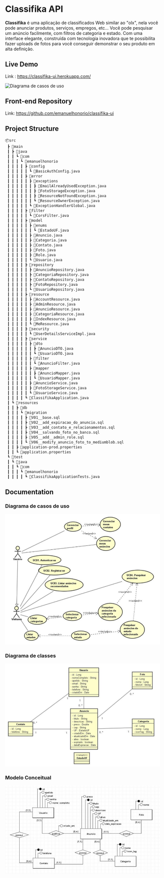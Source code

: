 # Classifika API

**Classifika** é uma aplicação de classificados Web similar ao "olx", nela você pode anunciar produtos, serviços, empregos, etc... Você pode pesquisar um anúncio facilmente, com filtros de categoria e estado.
Com uma interface elegante, construída com tecnologia inovadora que te possibilita fazer uploads de fotos para você conseguir demonstrar o seu produto em alta definição.

## Live Demo

Link : https://classifika-ui.herokuapp.com/

![Diagrama de casos de uso](docs/demo.gif?raw=true "Diagrama de casos de uso")

## Front-end Repository

Link: https://github.com/emanuelhonorio/classifika-ui

## Project Structure

```
📦src
 ┣ 📂main
 ┃ ┣ 📂java
 ┃ ┃ ┗ 📂com
 ┃ ┃ ┃ ┗ 📂emanuelhonorio
 ┃ ┃ ┃ ┃ ┣ 📂config
 ┃ ┃ ┃ ┃ ┃ ┗ 📜BasicAuthConfig.java
 ┃ ┃ ┃ ┃ ┣ 📂error
 ┃ ┃ ┃ ┃ ┃ ┣ 📂exceptions
 ┃ ┃ ┃ ┃ ┃ ┃ ┣ 📜EmailAlreadyUsedException.java
 ┃ ┃ ┃ ┃ ┃ ┃ ┣ 📜FotoStorageException.java
 ┃ ┃ ┃ ┃ ┃ ┃ ┣ 📜ResourceNotFoundException.java
 ┃ ┃ ┃ ┃ ┃ ┃ ┗ 📜ResourceOwnerException.java
 ┃ ┃ ┃ ┃ ┃ ┗ 📜ExceptionHandlerGlobal.java
 ┃ ┃ ┃ ┃ ┣ 📂filter
 ┃ ┃ ┃ ┃ ┃ ┗ 📜CorsFilter.java
 ┃ ┃ ┃ ┃ ┣ 📂model
 ┃ ┃ ┃ ┃ ┃ ┣ 📂enums
 ┃ ┃ ┃ ┃ ┃ ┃ ┗ 📜EstadoUF.java
 ┃ ┃ ┃ ┃ ┃ ┣ 📜Anuncio.java
 ┃ ┃ ┃ ┃ ┃ ┣ 📜Categoria.java
 ┃ ┃ ┃ ┃ ┃ ┣ 📜Contato.java
 ┃ ┃ ┃ ┃ ┃ ┣ 📜Foto.java
 ┃ ┃ ┃ ┃ ┃ ┣ 📜Role.java
 ┃ ┃ ┃ ┃ ┃ ┗ 📜Usuario.java
 ┃ ┃ ┃ ┃ ┣ 📂repository
 ┃ ┃ ┃ ┃ ┃ ┣ 📜AnuncioRepository.java
 ┃ ┃ ┃ ┃ ┃ ┣ 📜CategoriaRepository.java
 ┃ ┃ ┃ ┃ ┃ ┣ 📜ContatoRepository.java
 ┃ ┃ ┃ ┃ ┃ ┣ 📜FotoRepository.java
 ┃ ┃ ┃ ┃ ┃ ┗ 📜UsuarioRepository.java
 ┃ ┃ ┃ ┃ ┣ 📂resource
 ┃ ┃ ┃ ┃ ┃ ┣ 📜AccountResource.java
 ┃ ┃ ┃ ┃ ┃ ┣ 📜AdminResource.java
 ┃ ┃ ┃ ┃ ┃ ┣ 📜AnuncioResource.java
 ┃ ┃ ┃ ┃ ┃ ┣ 📜CategoriaResource.java
 ┃ ┃ ┃ ┃ ┃ ┣ 📜IndexResource.java
 ┃ ┃ ┃ ┃ ┃ ┗ 📜MeResource.java
 ┃ ┃ ┃ ┃ ┣ 📂security
 ┃ ┃ ┃ ┃ ┃ ┗ 📜UserDetailsServiceImpl.java
 ┃ ┃ ┃ ┃ ┣ 📂service
 ┃ ┃ ┃ ┃ ┃ ┣ 📂dto
 ┃ ┃ ┃ ┃ ┃ ┃ ┣ 📜AnuncioDTO.java
 ┃ ┃ ┃ ┃ ┃ ┃ ┗ 📜UsuarioDTO.java
 ┃ ┃ ┃ ┃ ┃ ┣ 📂filter
 ┃ ┃ ┃ ┃ ┃ ┃ ┗ 📜AnuncioFilter.java
 ┃ ┃ ┃ ┃ ┃ ┣ 📂mapper
 ┃ ┃ ┃ ┃ ┃ ┃ ┣ 📜AnuncioMapper.java
 ┃ ┃ ┃ ┃ ┃ ┃ ┗ 📜UsuarioMapper.java
 ┃ ┃ ┃ ┃ ┃ ┣ 📜AnuncioService.java
 ┃ ┃ ┃ ┃ ┃ ┣ 📜FotoStorageService.java
 ┃ ┃ ┃ ┃ ┃ ┗ 📜UsuarioService.java
 ┃ ┃ ┃ ┃ ┗ 📜ClassifikaApplication.java
 ┃ ┗ 📂resources
 ┃ ┃ ┣ 📂db
 ┃ ┃ ┃ ┗ 📂migration
 ┃ ┃ ┃ ┃ ┣ 📜V01__base.sql
 ┃ ┃ ┃ ┃ ┣ 📜V02__add_expiracao_do_anuncio.sql
 ┃ ┃ ┃ ┃ ┣ 📜V03__add_contato_e_relacionamentos.sql
 ┃ ┃ ┃ ┃ ┣ 📜V04__salvando_foto_no_banco.sql
 ┃ ┃ ┃ ┃ ┣ 📜V05__add__admin_role.sql
 ┃ ┃ ┃ ┃ ┗ 📜V06__modify_anuncio_foto_to_mediumblob.sql
 ┃ ┃ ┣ 📜application-prod.properties
 ┃ ┃ ┗ 📜application.properties
 ┗ 📂test
 ┃ ┗ 📂java
 ┃ ┃ ┗ 📂com
 ┃ ┃ ┃ ┗ 📂emanuelhonorio
 ┃ ┃ ┃ ┃ ┗ 📜ClassifikaApplicationTests.java
```

## Documentation

### Diagrama de casos de uso

![Diagrama de casos de uso](docs/diagrama_casos_de_uso.png?raw=true "Diagrama de casos de uso")

### Diagrama de classes

![Diagrama de casos de uso](docs/diagrama_de_classes.png?raw=true "Diagrama de casos de uso")

### Modelo Conceitual

![Diagrama de casos de uso](docs/modelo_conceitual.png?raw=true "Diagrama de casos de uso")

